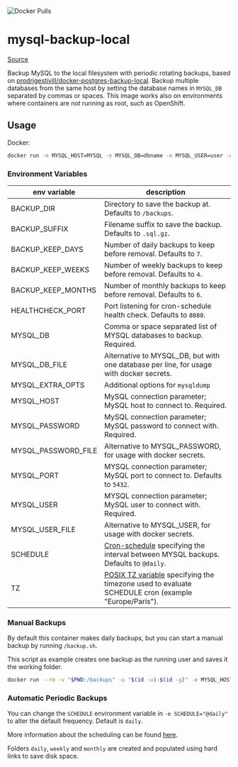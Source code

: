 ![Docker Pulls](https://img.shields.io/docker/pulls/oxar/mysql-backup-local)

# mysql-backup-local

[Source](https://github.com/marcusaram/docker-mysql-backup-local)

Backup MySQL to the local filesystem with periodic rotating backups, based on [prodrigestivill/docker-postgres-backup-local](https://github.com/prodrigestivill/docker-postgres-backup-local).
Backup multiple databases from the same host by setting the database names in `MYSQL_DB` separated by commas or spaces.
This image works also on environments where containers are not running as root, such as OpenShift.

## Usage

Docker:

```sh
docker run -e MYSQL_HOST=MYSQL -e MYSQL_DB=dbname -e MYSQL_USER=user -e MYSQL_PASSWORD=password  oxar/mysql-backup-local
```

### Environment Variables


| env variable | description |
|--|--|
| BACKUP_DIR | Directory to save the backup at. Defaults to `/backups`. |
| BACKUP_SUFFIX | Filename suffix to save the backup. Defaults to `.sql.gz`. |
| BACKUP_KEEP_DAYS | Number of daily backups to keep before removal. Defaults to `7`. |
| BACKUP_KEEP_WEEKS | Number of weekly backups to keep before removal. Defaults to `4`. |
| BACKUP_KEEP_MONTHS | Number of monthly backups to keep before removal. Defaults to `6`. |
| HEALTHCHECK_PORT | Port listening for cron-schedule health check. Defaults to `8080`. |
| MYSQL_DB | Comma or space separated list of MYSQL databases to backup. Required. |
| MYSQL_DB_FILE | Alternative to MYSQL_DB, but with one database per line, for usage with docker secrets. |
| MYSQL_EXTRA_OPTS | Additional options for `mysqldump` |
| MYSQL_HOST | MySQL connection parameter; MySQL host to connect to. Required. |
| MYSQL_PASSWORD | MySQL connection parameter; MySQL password to connect with. Required. |
| MYSQL_PASSWORD_FILE | Alternative to MYSQL_PASSWORD, for usage with docker secrets. |
| MYSQL_PORT | MYSQL connection parameter; MySQL port to connect to. Defaults to `5432`. |
| MYSQL_USER | MYSQL connection parameter; MySQL user to connect with. Required. |
| MYSQL_USER_FILE | Alternative to MYSQL_USER, for usage with docker secrets. |
| SCHEDULE | [Cron-schedule](http://godoc.org/github.com/robfig/cron#hdr-Predefined_schedules) specifying the interval between MYSQL backups. Defaults to `@daily`. |
| TZ | [POSIX TZ variable](https://www.gnu.org/software/libc/manual/html_node/TZ-Variable.html) specifying the timezone used to evaluate SCHEDULE cron (example "Europe/Paris"). |


### Manual Backups

By default this container makes daily backups, but you can start a manual backup by running `/backup.sh`.

This script as example creates one backup as the running user and saves it the working folder.

```sh
docker run --rm -v "$PWD:/backups" -u "$(id -u):$(id -g)" -e MYSQL_HOST=MYSQL -e MYSQL_DB=dbname -e MYSQL_USER=user -e MYSQL_PASSWORD=password  oxar/mysql-backup-local /backup.sh
```

### Automatic Periodic Backups

You can change the `SCHEDULE` environment variable in `-e SCHEDULE="@daily"` to alter the default frequency. Default is `daily`.

More information about the scheduling can be found [here](http://godoc.org/github.com/robfig/cron#hdr-Predefined_schedules).

Folders `daily`, `weekly` and `monthly` are created and populated using hard links to save disk space.

